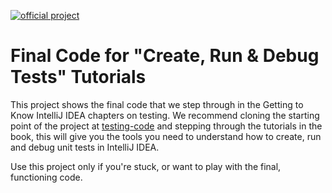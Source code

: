 [![official project](http://jb.gg/badges/team-plastic.svg)](https://confluence.jetbrains.com/display/ALL/JetBrains+on+GitHub)

# Final Code for "Create, Run & Debug Tests" Tutorials

This project shows the final code that we step through in the Getting to Know IntelliJ IDEA chapters on testing. We
recommend cloning the starting point of the project at [testing-code](https://github.com/Getting2KnowIJ/testing-code)
and stepping through the tutorials in the book, this will give you the tools you need to understand how to create, run
and debug unit tests in IntelliJ IDEA.

Use this project only if you're stuck, or want to play with the final, functioning code.
